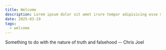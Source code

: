 ```yaml
---
title: Welcome
description: Lorem ipsum dolor sit amet irure tempor adipisicing esse minim nisi, aute duis elit. Adipisicing consequat pariatur duis incididunt nisi pariatur proident dolor deserunt et. 
date: 2025-03-19
tags:
  - welcome
---
```


Something to do with the nature of truth and falsehood -- Chris Joel